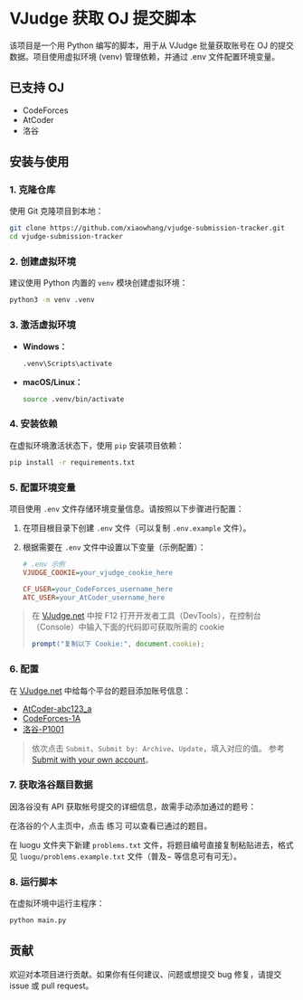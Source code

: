 # VJudge 获取 OJ 提交脚本

该项目是一个用 Python 编写的脚本，用于从 VJudge 批量获取账号在 OJ 的提交数据。项目使用虚拟环境 (venv) 管理依赖，并通过 .env 文件配置环境变量。

## 已支持 OJ

- CodeForces
- AtCoder
- 洛谷

## 安装与使用

### 1. 克隆仓库

使用 Git 克隆项目到本地：

```bash
git clone https://github.com/xiaowhang/vjudge-submission-tracker.git
cd vjudge-submission-tracker
```

### 2. 创建虚拟环境

建议使用 Python 内置的 `venv` 模块创建虚拟环境：

```bash
python3 -m venv .venv
```

### 3. 激活虚拟环境

- **Windows：**

  ```bash
  .venv\Scripts\activate
  ```

- **macOS/Linux：**

  ```bash
  source .venv/bin/activate
  ```

### 4. 安装依赖

在虚拟环境激活状态下，使用 `pip` 安装项目依赖：

```bash
pip install -r requirements.txt
```

### 5. 配置环境变量

项目使用 `.env` 文件存储环境变量信息。请按照以下步骤进行配置：

1. 在项目根目录下创建 `.env` 文件（可以复制 `.env.example` 文件）。
2. 根据需要在 `.env` 文件中设置以下变量（示例配置）：

   ```ini
   # .env 示例
   VJUDGE_COOKIE=your_vjudge_cookie_here

   CF_USER=your_CodeForces_username_here
   ATC_USER=your_AtCoder_username_here
   ```

> 在 [VJudge.net](https://vjudge.net/problem) 中按 F12 打开开发者工具（DevTools），在控制台（Console）中输入下面的代码即可获取所需的 cookie
> ```js
> prompt("复制以下 Cookie:", document.cookie);
> ```

### 6. 配置

在 [VJudge.net](https://vjudge.net/problem) 中给每个平台的题目添加账号信息：

- [AtCoder-abc123_a](https://vjudge.net/problem/AtCoder-abc123_a)
- [CodeForces-1A](https://vjudge.net/problem/CodeForces-1A)
- [洛谷-P1001](https://vjudge.net/problem/洛谷-P1001)

> 依次点击 `Submit`、`Submit by: Archive`、`Update`，填入对应的值。
> 参考 [Submit with your own account](https://vjudge.net/article/2790)。

### 7. 获取洛谷题目数据

因洛谷没有 API 获取帐号提交的详细信息，故需手动添加通过的题号：

在洛谷的个人主页中，点击 练习 可以查看已通过的题目。

在 luogu 文件夹下新建 `problems.txt` 文件，将题目编号直接复制粘贴进去，格式见 `luogu/problems.example.txt` 文件（普及− 等信息可有可无）。

### 8. 运行脚本

在虚拟环境中运行主程序：

```bash
python main.py
```

## 贡献

欢迎对本项目进行贡献。如果你有任何建议、问题或想提交 bug 修复，请提交 issue 或 pull request。
